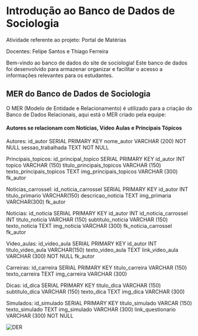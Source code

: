 # Introdução ao Banco de Dados de Sociologia

Atividade referente ao projeto: Portal de Matérias

Docentes: Felipe Santos e Thiago Ferreira

Bem-vindo ao banco de dados do site de sociologia! Este banco de dados foi desenvolvido para armazenar organizar e facilitar o acesso a informações relevantes para os estudantes.

## MER do Banco de Dados de Sociologia

O MER (Modelo de Entidade e Relacionamento) é utilizado para a criação do Banco de Dados Relacionais, aqui está o MER criado pela equipe:

#### Autores se relacionam com Notícias, Vídeo Aulas e Principais Tópicos

Autores:
id_autor SERIAL PRIMARY KEY
nome_autor VARCHAR (200) NOT NULL
sessao_trabalhada TEXT NOT NULL

Principais_topicos:
id_principal_topico SERIAL PRIMARY KEY
id_autor INT
topico VARCHAR (150)
titulo_principais_topicos VARCHAR (150)
texto_principais_topicos TEXT
img_principais_topicos VARCHAR (300)
fk_autor

Noticias_carrossel:
id_noticia_carrossel SERIAL PRIMARY KEY
id_autor INT
titulo_primario VARCHAR(150)
descricao_noticia TEXT 
img_primaria VARCHAR(300)
fk_autor

Noticias:
id_noticia SERIAL PRIMARY KEY
id_autor INT
id_noticia_carrossel INT
titulo_noticia VARCHAR (150)
subtitulo_noticia VARCHAR (150)
texto_noticia TEXT
img_noticia VARCHAR (300)
fk_noticia_carrossel
fk_autor

Video_aulas:
id_video_aula SERIAL PRIMARY KEY
id_autor INT
titulo_video_aula VARCHAR(150)
texto_video_aula TEXT
link_video_aula VARCHAR (300) NOT NULL
fk_autor

Carreiras:
id_carreira SERIAL PRIMARY KEY
titulo_carreira VARCHAR (150)
texto_carreira TEXT
img_carreira VARCHAR (300)

Dicas:
id_dica SERIAL PRIMARY KEY
titulo_dica VARCHAR (150)
subtitulo_dica VARCHAR (150)
texto_dica TEXT
img_dica VARCHAR (300)

Simulados:
id_simulado SERIAL PRIMARY KEY
titulo_simulado VARCAR (150)
texto_simulado TEXT
img_simulado VARCHAR (300)
link_questionario VARCHAR (300) NOT NULL

![DER](<DER - Sociologia.jpg>)